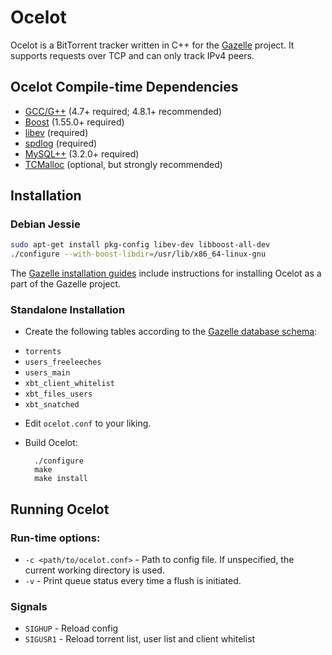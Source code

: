 # Ocelot

Ocelot is a BitTorrent tracker written in C++ for the [Gazelle](http://whatcd.github.io/Gazelle/) project. It supports requests over TCP and can only track IPv4 peers.

## Ocelot Compile-time Dependencies

* [GCC/G++](http://gcc.gnu.org/) (4.7+ required; 4.8.1+ recommended)
* [Boost](http://www.boost.org/) (1.55.0+ required)
* [libev](http://software.schmorp.de/pkg/libev.html) (required)
* [spdlog](https://github.com/gabime/spdlog) (required)
* [MySQL++](http://tangentsoft.net/mysql++/) (3.2.0+ required)
* [TCMalloc](http://goog-perftools.sourceforge.net/doc/tcmalloc.html) (optional, but strongly recommended)

## Installation

### Debian Jessie
```bash
sudo apt-get install pkg-config libev-dev libboost-all-dev
./configure --with-boost-libdir=/usr/lib/x86_64-linux-gnu
```

The [Gazelle installation guides](https://github.com/WhatCD/Gazelle/wiki/Gazelle-installation) include instructions for installing Ocelot as a part of the Gazelle project.

### Standalone Installation

* Create the following tables according to the [Gazelle database schema](https://raw.githubusercontent.com/WhatCD/Gazelle/master/gazelle.sql):
 - `torrents`
 - `users_freeleeches`
 - `users_main`
 - `xbt_client_whitelist`
 - `xbt_files_users`
 - `xbt_snatched`

* Edit `ocelot.conf` to your liking.

* Build Ocelot:

        ./configure
        make
        make install

## Running Ocelot

### Run-time options:

* `-c <path/to/ocelot.conf>` - Path to config file. If unspecified, the current working directory is used.
* `-v` - Print queue status every time a flush is initiated.

### Signals

* `SIGHUP` - Reload config
* `SIGUSR1` - Reload torrent list, user list and client whitelist
